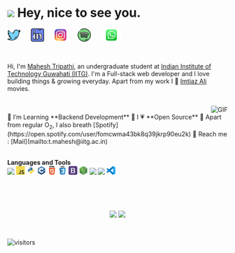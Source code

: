 <h1><img src="https://emojis.slackmojis.com/emojis/images/1531849430/4246/blob-sunglasses.gif?1531849430" width="30"/> Hey, nice to see you.</h1>
<p align="left">
<a href="https://twitter.com/Raeska000" target="_blank"><img height="30" src="https://raw.githubusercontent.com/Raeskaa/Raeskaa/main/Resources/png/twitter.png"></a>&nbsp;&nbsp;&nbsp;&nbsp;&nbsp;
<a href="https://www.linkedin.com/in/raeska/" target="_blank"><img height="30" src="https://raw.githubusercontent.com/Raeskaa/Raeskaa/main/Resources/png/linkedin.png"></a>&nbsp;&nbsp;&nbsp;&nbsp;&nbsp;
<a href="https://www.instagram.com/ricefarmii/" target="_blank"><img height="30" src="https://raw.githubusercontent.com/Raeskaa/Raeskaa/main/Resources/png/instagram.png"></a>&nbsp;&nbsp;&nbsp;&nbsp;&nbsp;
<a href="https://open.spotify.com/user/fomcwma43bk8q39jkrp90eu2k?si=483eb0b12b894eb9" target="_blank"><img height="30" src="https://raw.githubusercontent.com/Raeskaa/Raeskaa/main/Resources/png/spotify.png"></a>&nbsp;&nbsp;&nbsp;&nbsp;&nbsp;
<a href="https://wa.me/+919321108559" target="_blank"><img height="30" src="https://raw.githubusercontent.com/Raeskaa/Raeskaa/main/Resources/png/whatsapp.png"></a>&nbsp;&nbsp;&nbsp;&nbsp;&nbsp;
</p>
<br>

Hi, I'm [Mahesh Tripathi](#), an undergraduate student at [Indian Institute of Technology Guwahati (IITG)](https://www.iitg.ac.in/). I'm a Full-stack web developer and I love building things & growing everyday. Apart from my work I 💖 [Imtiaz Ali](https://raeskaa.github.io/Imtiaz-Ali-Day3/) movies.

<br>

<img align="right" alt="GIF" src="https://media.giphy.com/media/3ohzdKvLT1DxFxhZAI/giphy.gif" />
  
  <br/>
 🔭 I’m Learning  **Backend Development**    
 🦆 I 💗 **Open Source**      
 🥴 Apart from regular O<sub>2</sub>, I also breath [Spotify](https://open.spotify.com/user/fomcwma43bk8q39jkrp90eu2k)   
 📮 Reach me : [Mail](mailto:t.mahesh@iitg.ac.in) </br>
 <br/>

**Languages and Tools**
<br>
<code><img height = "20" src = "https://raw.githubusercontent.com/get-icon/geticon/master/icons/jquery-icon.svg"></code>
<code><img height="20" src="https://raw.githubusercontent.com/github/explore/80688e429a7d4ef2fca1e82350fe8e3517d3494d/topics/javascript/javascript.png"></code>
<code><img height="20" src="https://raw.githubusercontent.com/github/explore/80688e429a7d4ef2fca1e82350fe8e3517d3494d/topics/python/python.png"></code>
<code><img height="20" src="https://raw.githubusercontent.com/github/explore/80688e429a7d4ef2fca1e82350fe8e3517d3494d/topics/cpp/cpp.png"></code>
<code><img height = "20" src = "https://raw.githubusercontent.com/github/explore/80688e429a7d4ef2fca1e82350fe8e3517d3494d/topics/html/html.png"></code>
<code><img height = "20" src = "https://raw.githubusercontent.com/github/explore/80688e429a7d4ef2fca1e82350fe8e3517d3494d/topics/css/css.png"></code>
<code><img height = "20" src = "https://raw.githubusercontent.com/github/explore/80688e429a7d4ef2fca1e82350fe8e3517d3494d/topics/bootstrap/bootstrap.png"></code>
<code><img height = "20" src = "https://raw.githubusercontent.com/github/explore/80688e429a7d4ef2fca1e82350fe8e3517d3494d/topics/nodejs/nodejs.png"></code>
<code><img height = "20" src = "https://raw.githubusercontent.com/get-icon/geticon/master/icons/mongodb-icon.svg"></code>
<code><img height = "20" src = "https://raw.githubusercontent.com/get-icon/geticon/master/icons/tailwindcss-icon.svg"></code>
<code><img height="20" src="https://raw.githubusercontent.com/github/explore/80688e429a7d4ef2fca1e82350fe8e3517d3494d/topics/visual-studio-code/visual-studio-code.png"></code>
<br/>
<br/>

<br/>
<br/>
<p align = "center">
  <img src = "https://github-readme-stats.vercel.app/api?username=Raeskaa&show_icons=true&theme=great-gatsby&hide_border" width = 400>
  <img src = "https://github-readme-streak-stats.herokuapp.com?user=Raeskaa&theme=dark&hide_border=true&date_format=M%20j%5B%2C%20Y%5D&currStreakLabel=D2DDD0" width = 400>
</p>
<br/>

![visitors](https://visitor-badge.laobi.icu/badge?page_id=Raeskaa.Raeskaa&000)
</div>
